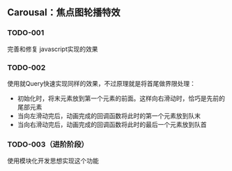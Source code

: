  ## Carousal：焦点图轮播特效

### TODO-001 
完善和修复 javascript实现的效果

### TODO-002
使用就Query快速实现同样的效果，不过原理就是将首尾做界限处理：
* 初始化时，将末元素放到第一个元素的前面。这样向右滑动时，恰巧是先前的尾部元素
* 当向左滑动完后，动画完成的回调函数将此时的第一个元素放到队末
* 当向右滑动完后，动画完成的回调函数将此时的最后一个元素放到队首

### TODO-003（进阶阶段）
使用模块化开发思想实现这个功能